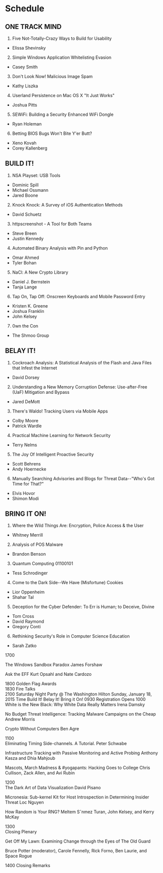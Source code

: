 # Schedule

## ONE TRACK MIND

1. Five Not-Totally-Crazy Ways to Build for Usability
  - Elissa Shevinsky
2. Simple Windows Application Whitelisting Evasion
  - Casey Smith
3. Don't Look Now! Malicious Image Spam
  - Kathy Liszka
4. Userland Persistence on Mac OS X "It Just Works"
  - Joshua Pitts
5. SEWiFi: Building a Security Enhanced WiFi Dongle
  - Ryan Holeman
6. Betting BIOS Bugs Won't Bite Y'er Butt?
  - Xeno Kovah
  - Corey Kallenberg

## BUILD IT!

1. NSA Playset: USB Tools
  - Dominic Spill
  - Michael Ossmann
  - Jared Boone
2. Knock Knock: A Survey of iOS Authentication Methods
  - David Schuetz
3. httpscreenshot - A Tool for Both Teams
  - Steve Breen
  - Justin Kennedy
4. Automated Binary Analysis with Pin and Python
  - Omar Ahmed
  - Tyler Bohan
5. NaCl: A New Crypto Library
  - Daniel J. Bernstein
  - Tanja Lange
6. Tap On, Tap Off: Onscreen Keyboards and Mobile Password Entry
  - Kristen K. Greene
  - Joshua Franklin
  - John Kelsey
7. 0wn the Con
  - The Shmoo Group

## BELAY IT!

1. Cockroach Analysis: A Statistical Analysis of the Flash and Java Files that Infest the Internet
  - David Dorsey
2. Understanding a New Memory Corruption Defense: Use-after-Free (UaF) Mitigation and Bypass
  - Jared DeMott
3. There's Waldo! Tracking Users via Mobile Apps
  - Colby Moore
  - Patrick Wardle
4. Practical Machine Learning for Network Security
  - Terry Nelms
5. The Joy Of Intelligent Proactive Security
  - Scott Behrens
  - Andy Hoernecke
6. Manually Searching Advisories and Blogs for Threat Data--"Who's Got Time for That?"
  - Elvis Hovor
  - Shimon Modi

## BRING IT ON!

1. Where the Wild Things Are: Encryption, Police Access & the User
  - Whitney Merrill
2. Analysis of POS Malware
  - Brandon Benson
3. Quantum Computing 01100101
  - Tess Schrodinger
4. Come to the Dark Side--We Have (Misfortune) Cookies
  - Lior Oppenheim
  - Shahar Tal
5. Deception for the Cyber Defender: To Err is Human; to Deceive, Divine
  - Tom Cross
  - David Raymond
  - Gregory Conti
6. Rethinking Security's Role in Computer Science Education
  - Sarah Zatko

1700	



The Windows Sandbox Paradox
James Forshaw


Ask the EFF
Kurt Opsahl and Nate Cardozo

1800		Golden Flag Awards	
1830	Fire Talks		
2100	Saturday Night Party @ The Washington Hilton
Sunday, January 18, 2015
Time	Build It!	Belay It!	Bring it On!
0930	Registration Opens
1000	
White is the New Black: Why White Data Really Matters
Irena Damsky


No Budget Threat Intelligence: Tracking Malware Campaigns on the Cheap
Andrew Morris


Crypto Without Computers
Ben Agre

1100	
Eliminating Timing Side-channels. A Tutorial.
Peter Schwabe


Infrastructure Tracking with Passive Monitoring and Active Probing
Anthony Kasza and Dhia Mahjoub


Mascots, March Madness & #yogapants: Hacking Goes to College
Chris Cullison, Zack Allen, and Avi Rubin

1200	
The Dark Art of Data Visualization
David Pisano


Micronesia: Sub-kernel Kit for Host Introspection in Determining Insider Threat
Loc Nguyen


How Random is Your RNG?
Meltem Sˆnmez Turan, John Kelsey, and Kerry McKay

1300	
Closing Plenary

Get Off My Lawn: Examining Change through the Eyes of The Old Guard

Bruce Potter (moderator), Carole Fennelly, Rick Forno, Ben Laurie, and Space Rogue

1400	Closing Remarks